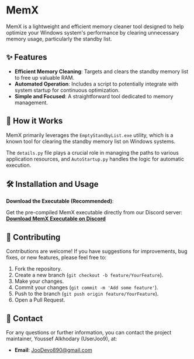 # MemX


MemX is a lightweight and efficient memory cleaner tool designed to help optimize your Windows system's performance by clearing unnecessary memory usage, particularly the standby list.

## ✨ Features

* **Efficient Memory Cleaning**: Targets and clears the standby memory list to free up valuable RAM.
* **Automated Operation**: Includes a script to potentially integrate with system startup for continuous optimization.
* **Simple and Focused**: A straightforward tool dedicated to memory management.

## 🚀 How it Works

MemX primarily leverages the `EmptyStandbyList.exe` utility, which is a known tool for clearing the standby memory list on Windows systems. 

The `details.py` file plays a crucial role in managing the paths to various application resources, and `AutoStartup.py` handles the logic for automatic execution.


## 🛠️ Installation and Usage

**Download the Executable (Recommended)**:

Get the pre-compiled MemX executable directly from our Discord server:
**[Download MemX Executable on Discord](https://discord.com/channels/1352667669865824346/1358537853990211604)**

## 🤝 Contributing

Contributions are welcome! If you have suggestions for improvements, bug fixes, or new features, please feel free to:

1.  Fork the repository.
2.  Create a new branch (`git checkout -b feature/YourFeature`).
3.  Make your changes.
4.  Commit your changes (`git commit -m 'Add some feature'`).
5.  Push to the branch (`git push origin feature/YourFeature`).
6.  Open a Pull Request.

## 📧 Contact

For any questions or further information, you can contact the project maintainer, Youssef Alkhodary (UserJoo9), at:

* **Email**: JooDevo890@gmail.com
